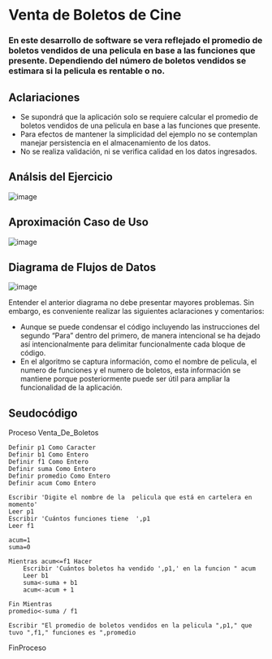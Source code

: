 # Venta de Boletos de Cine
### En este desarrollo de software se vera reflejado el promedio de boletos vendidos de una pelicula en base a las funciones que presente. Dependiendo del número de boletos vendidos se estimara si la pelicula es rentable o no.
## Aclariaciones
* Se supondrá que la aplicación solo se requiere calcular el promedio de boletos vendidos de una pelicula en base a las funciones que presente.
* Para efectos de mantener la simplicidad del ejemplo no se contemplan manejar persistencia en el almacenamiento de los datos.
* No se realiza validación, ni se verifica calidad en los datos ingresados.

## Análsis del Ejercicio

![image](https://github.com/TonierRain/Ejercicio11.github.io/assets/132966400/ab4d43df-3cd8-499a-a859-8c323838377a)



## Aproximación Caso de Uso
![image](https://github.com/TonierRain/Ejercicio11.github.io/assets/132966400/22a5a5fb-038b-4573-aae0-527a975831a1)



## Diagrama de Flujos de Datos

![image](https://github.com/TonierRain/Ejercicio11.github.io/assets/132966400/37b22b52-0bfe-4a63-8885-64c39797ac19)

Entender el anterior diagrama no debe presentar mayores problemas. Sin embargo, es conveniente realizar las siguientes aclaraciones y comentarios:
* Aunque se puede condensar el código incluyendo las instrucciones del segundo “Para” dentro del primero, de manera intencional se ha dejado así intencionalmente para delimitar funcionalmente cada bloque de código.
* En el algoritmo se captura información, como el nombre de pelicula, el numero de funciones y el numero de boletos, esta información se mantiene porque posteriormente puede ser útil para ampliar la funcionalidad de la aplicación. 




## Seudocódigo
Proceso Venta_De_Boletos


	Definir p1 Como Caracter
	Definir b1 Como Entero
	Definir f1 Como Entero
	Definir suma Como Entero
	Definir promedio Como Entero
	Definir acum Como Entero
	
	Escribir 'Digite el nombre de la  pelicula que está en cartelera en momento'
	Leer p1
	Escribir 'Cuántos funciones tiene  ',p1
	Leer f1
	
	acum=1
	suma=0
	
	Mientras acum<=f1 Hacer
		Escribir 'Cuántos boletos ha vendido ',p1,' en la funcion " acum
		Leer b1
		suma<-suma + b1
		acum<-acum + 1
		
	Fin Mientras
	promedio<-suma / f1
	
	Escribir "El promedio de boletos vendidos en la pelicula ",p1," que tuvo ",f1," funciones es ",promedio
	
	
FinProceso
